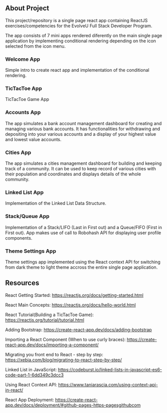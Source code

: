 ## About Project

This project/repository is a single page react app containing ReactJS exercises/competencies for the EvolveU Full Stack Developer Program.

The app consists of 7 mini apps rendered diferently on the main single page application by implementing conditional rendering depending on the icon selected from the icon menu.

### Welcome App

Simple intro to create react app and implementation of the conditional rendering.

### TicTacToe App

TicTacToe Game App

### Accounts App

The app simulates a bank account management dashboard for creating and managing various bank accounts. It has functionalities for withdrawing and depositing into your various accounts and a display of your highest value and lowest value accounts.

### Cities App

The app simulates a cities management dashboard for building and keeping track of a community. It can be used to keep record of various cities with their population and coordinates and displays details of the whole community.

### Linked List App

Implementation of the Linked List Data Structure.

### Stack/Queue App

Implementation of a Stack/LIFO (Last in First out) and a Queue/FIFO (First in First out). App makes use of call to Robohash API for displaying user profile components.

### Theme Settings App

Theme settings app implemented using the React context API for switching from dark theme to light theme accross the entire single page application.

## Resources

React Getting Started: https://reactjs.org/docs/getting-started.html

React Main Concepts: https://reactjs.org/docs/hello-world.html

React Tutorial(Building a TicTacToe Game): https://reactjs.org/tutorial/tutorial.html

Adding Bootstrap: https://create-react-app.dev/docs/adding-bootstrap

Importing a React Component (When to use curly braces): https://create-react-app.dev/docs/importing-a-component/

Migrating you front end to React - step by step: https://xebia.com/blog/migrating-to-react-step-by-step/

Linked List in JavaScript: https://codeburst.io/linked-lists-in-javascript-es6-code-part-1-6dd349c3dcc3

Using React Context API: https://www.taniarascia.com/using-context-api-in-react/

React App Deployment: https://create-react-app.dev/docs/deployment/#github-pages-https-pagesgithubcom
